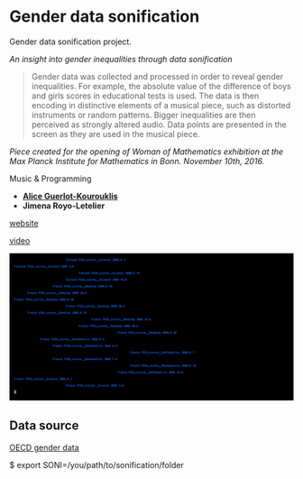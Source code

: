 # Gender data sonification

Gender data sonification project.

*An insight into gender inequalities through data sonification*

>Gender data was collected and processed in order to reveal gender inequalities. For example, the absolute value of the difference of boys and girls scores in educational tests is used. The data is then encoding in distinctive elements of a musical piece, such as distorted instruments or random patterns. Bigger inequalities are then perceived as strongly altered audio. Data points are presented in the screen as they are used in the musical piece.

*Piece created for the opening of Woman of Mathematics exhibition at the Max Planck Institute for Mathematics in Bonn. November 10th, 2016.*

Music & Programming

* **[Alice Guerlot-Kourouklis](www.algk.fr)**
* **Jimena Royo-Letelier**

[website](http://www.algk.ovh/sonification/genderdata.html)

[video](https://vimeo.com/194002936)


![Sequence Schema](image.png)



## Data source

[OECD gender data](http://www.oecd.org/gender/data/)



$ export SONI=/you/path/to/sonification/folder
